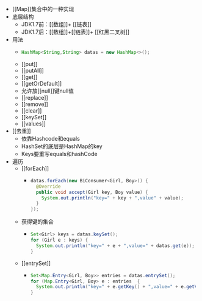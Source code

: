 - [[Map]]集合中的一种实现
- 底层结构
	- JDK1.7前：[[数组]]+ [[链表]]
	- JDK1.7后：[[数组]]+[[链表]]+ [[红黑二叉树]]
- 用法
	- ```java
	  HashMap<String,String> datas = new HashMap<>();
	  ```
	- [[put]]
	- [[putAll]]
	- [[get]]
	- [[getOrDefault]]
	- 允许放[[null]]键null值
	- [[replace]]
	- [[remove]]
	- [[clear]]
	- [[keySet]]
	- [[values]]
- [[去重]]
	- 依靠Hashcode和equals
	- HashSet的底层是HashMap的key
	- Keys要重写equals和hashCode
- 遍历
	- [[forEach]]
		- ```java
		  datas.forEach(new BiConsumer<Girl, Boy>() {
		    @Override
		    public void accept(Girl key, Boy value) {
		      System.out.println("key=" + key + ",value" + value);
		    }
		  });
		  ```
	- 获得键的集合
		- ```java
		  Set<Girl> keys = datas.keySet(); 
		  for (Girl e : keys) {
		    System.out.println("key=" + e + ",value=" + datas.get(e));
		  }
		  ```
	- [[entrySet]]
		- ```java
		  Set<Map.Entry<Girl, Boy>> entries = datas.entrySet();
		  for (Map.Entry<Girl, Boy> e : entries  {
		    System.out.println("key=" + e.getKey() + ",value=" + e.getValue());
		  }
		  ```